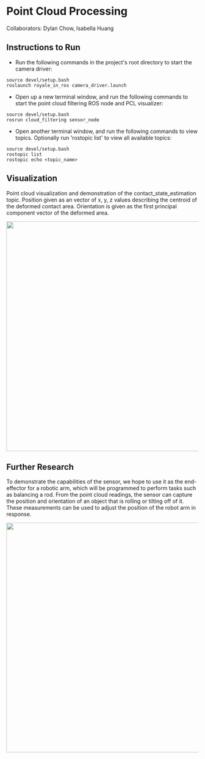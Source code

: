 # Point Cloud Processing

Collaborators: Dylan Chow, Isabella Huang

## Instructions to Run

* Run the following commands in the project's root directory to start the camera driver:

```
source devel/setup.bash
roslaunch royale_in_ros camera_driver.launch
```

* Open up a new terminal window, and run the following commands to start the point cloud filtering ROS node and PCL visualizer:

```
source devel/setup.bash
rosrun cloud_filtering sensor_node
```

* Open another terminal window, and run the following commands to view topics. Optionally run 'rostopic list' to view all available topics:

```
source devel/setup.bash
rostopic list
rostopic echo <topic_name>
```

## Visualization

Point cloud visualization and demonstration of the contact_state_estimation topic. Position given as an vector of x, y, z values describing the centroid of the deformed contact area. Orientation is given as the first principal component vector of the deformed area.

<img src="./contact.gif" width="600"/>

## Further Research

To demonstrate the capabilities of the sensor, we hope to use it as the end-effector for a robotic arm, which will be programmed to perform tasks such as balancing a rod. From the point cloud readings, the sensor can capture the position and orientation of an object that is rolling or tilting off of it. These measurements can be used to adjust the position of the robot arm in response.

<img src="./roll_tilt.gif" width="600"/>





